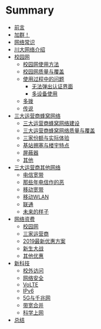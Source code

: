 # Summary

* [前言](README.md)
* [加群！](1/加群.md)
* [网络常识](2/网络常识.md)
* [川大网络介绍](3/川大网络介绍.md)
* [校园网]()
    * [校园网使用方法](4/校园网使用方法.md)
    * [校园网质量与覆盖](4/校园网质量与覆盖.md)
    * [使用过程中的问题]()
        * [无法弹出认证界面](4/无法弹出认证界面.md)
        * [多设备使用](4/多设备使用.md)
    * [多拨](4/多拨.md)
    * [传说](4/传说.md)
* [三大运营商蜂窝网络]()
    * [三大运营商蜂窝网络建设](5/三大运营商蜂窝网络建设.md)
    * [三大运营商蜂窝网络质量与覆盖](5/三大运营商蜂窝网络质量与覆盖.md)
    * [三家份额与实际体验](5/三家份额与实际体验.md)
    * [基站拥塞与楼宇特点](5/基站拥塞与楼宇特点.md)
    * [屏蔽器](5/屏蔽器.md)
    * [其他](5/其他.md)
* [三大运营商其他网络]()
    * [电信宽带](6/电信宽带.md)
    * [那些年电信作的恶](6/那些年电信作的恶.md)
    * [移动宽带](6/移动宽带.md)
    * [移动WLAN](6/移动WLAN.md)
    * [联通](6/联通.md)
    * [未来的样子](6/未来的样子.md)
* [网络资费]()
    * [校园网](7/校园网.md)
    * [三家运营商](7/三家运营商.md)
    * [2019最新优惠方案](7/2019最新优惠方案.md)
    * [新生大战](7/新生大战.md)
    * [其他优惠](7/其他优惠.md)
* [新科技]()
    * [校外访问](8/校外访问.md)
    * [网络安全](8/网络安全.md)
    * [VoLTE](8/VoLTE.md)
    * [IPv6](8/IPv6.md)
    * [5G与千兆网](8/5G与千兆网.md)
    * [带宽合并](8/带宽合并.md)
    * [科学上网](8/科学上网.md)
* [总结](9/总结.md)
